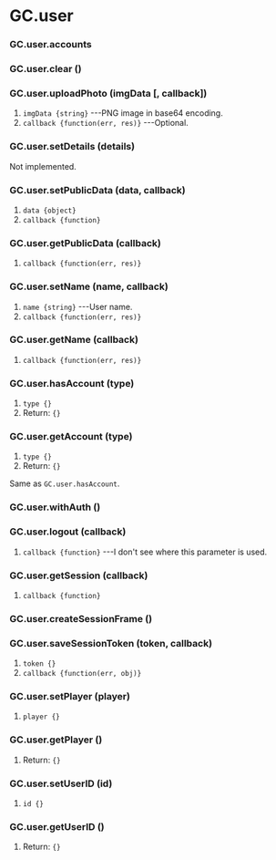 # GC.user

### GC.user.accounts

### GC.user.clear ()

### GC.user.uploadPhoto (imgData [, callback])
1. `imgData {string}` ---PNG image in base64 encoding.
2. `callback {function(err, res)}` ---Optional.

### GC.user.setDetails (details)

Not implemented.

### GC.user.setPublicData (data, callback)
1. `data {object}`
2. `callback {function}`

### GC.user.getPublicData (callback)
1. `callback {function(err, res)}`

### GC.user.setName (name, callback)
1. `name {string}` ---User name.
2. `callback {function(err, res)}`
   
### GC.user.getName (callback)
1. `callback {function(err, res)}`

### GC.user.hasAccount (type)
1. `type {}`
2. Return: `{}`

### GC.user.getAccount (type)
1. `type {}`
2. Return: `{}`

Same as `GC.user.hasAccount`.

### GC.user.withAuth ()

### GC.user.logout (callback)
1. `callback {function}` ---I don't see where this parameter is used.

### GC.user.getSession (callback)
1. `callback {function}`

### GC.user.createSessionFrame ()

### GC.user.saveSessionToken (token, callback)
1. `token {}`
2. `callback {function(err, obj)}`

### GC.user.setPlayer (player)
1. `player {}`

### GC.user.getPlayer ()
1. Return: `{}`

### GC.user.setUserID (id)
1. `id {}`

### GC.user.getUserID ()
1. Return: `{}`
